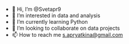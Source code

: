 - 👋 Hi, I’m @Svetapr9
- 👀 I’m interested in data and analysis
- 🌱 I’m currently learning Python
- 💞️ I’m looking to collaborate on data projects
- 📫 How to reach me s.apryatkina@gmail.com

<!---
Svetapr9/Svetapr9 is a ✨ special ✨ repository because its `README.md` (this file) appears on your GitHub profile.
You can click the Preview link to take a look at your changes.
--->

